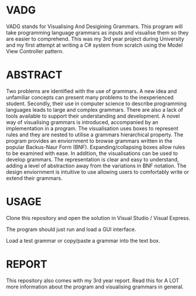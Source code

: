 VADG
====

VADG stands for Visualising And Desigining Grammars. This program will take programming language grammars as inputs and visualise them so they are easier to comprehend. This was my 3rd year project during University and my first attempt at writing a C# system from scratch using the Model View Controller pattern.

ABSTRACT
========
Two problems are identified with the use of grammars. A new idea and
unfamiliar concepts can present many problems to the inexperienced
student. Secondly, their use in computer science to describe programming
languages leads to large and complex grammars. There are also a
lack of tools available to support their understanding and development.
A novel way of visualising grammars is introduced, accompanied by an
implementation in a program. The visualisation uses boxes to represent
rules and they are nested to utilise a grammars hierarchical property.
The program provides an enviornment to browse grammars written in
the popular Backus-Naur Form (BNF). Expanding/collapsing boxes allow
rules to be examined with ease. In addition, the visualisations can
be used to develop grammars.
The representation is clear and easy to understand, adding a level of
abstraction away from the variations in BNF notation. The design enviornment
is intuitive to use allowing users to comfortably write or extend
their grammars.

USAGE
=====
Clone this repository and open the solution in Visual Studio / Visual Express.

The program should just run and load a GUI interface.

Load a test grammar or copy/paste a grammar into the text box.

REPORT
======
This repository also comes with my 3rd year report. Read this for A LOT more information about the program and visualising grammars in general.
